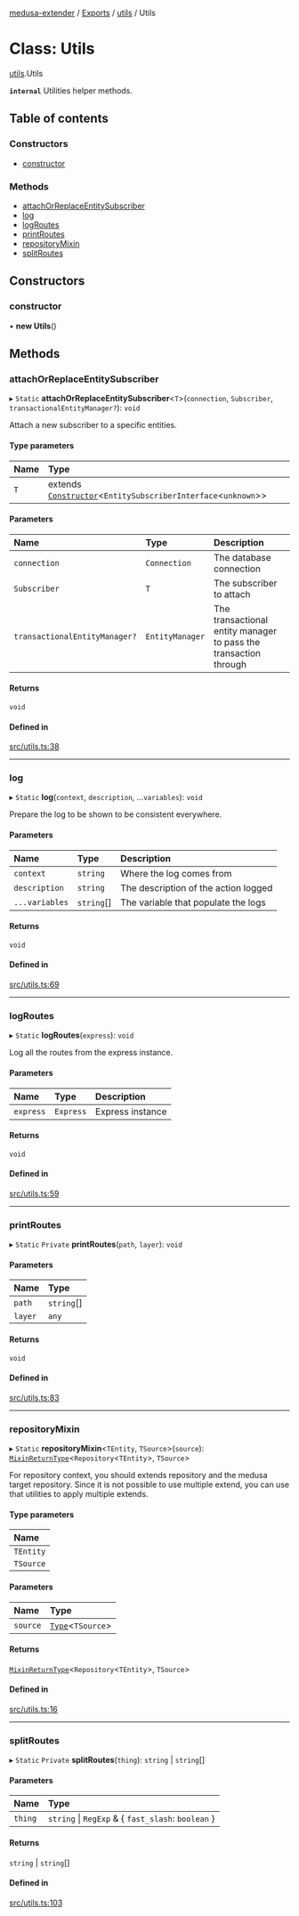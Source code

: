 [medusa-extender](../README.md) / [Exports](../modules.md) / [utils](../modules/utils.md) / Utils

# Class: Utils

[utils](../modules/utils.md).Utils

**`internal`**
Utilities helper methods.

## Table of contents

### Constructors

- [constructor](utils.Utils.md#constructor)

### Methods

- [attachOrReplaceEntitySubscriber](utils.Utils.md#attachorreplaceentitysubscriber)
- [log](utils.Utils.md#log)
- [logRoutes](utils.Utils.md#logroutes)
- [printRoutes](utils.Utils.md#printroutes)
- [repositoryMixin](utils.Utils.md#repositorymixin)
- [splitRoutes](utils.Utils.md#splitroutes)

## Constructors

### constructor

• **new Utils**()

## Methods

### attachOrReplaceEntitySubscriber

▸ `Static` **attachOrReplaceEntitySubscriber**<`T`\>(`connection`, `Subscriber`, `transactionalEntityManager?`): `void`

Attach a new subscriber to a specific entities.

#### Type parameters

| Name | Type |
| :------ | :------ |
| `T` | extends [`Constructor`](../modules/types.md#constructor)<`EntitySubscriberInterface`<`unknown`\>\> |

#### Parameters

| Name | Type | Description |
| :------ | :------ | :------ |
| `connection` | `Connection` | The database connection |
| `Subscriber` | `T` | The subscriber to attach |
| `transactionalEntityManager?` | `EntityManager` | The transactional entity manager to pass the transaction through |

#### Returns

`void`

#### Defined in

[src/utils.ts:38](https://github.com/adrien2p/medusa-extender/blob/5b9f385/src/utils.ts#L38)

___

### log

▸ `Static` **log**(`context`, `description`, ...`variables`): `void`

Prepare the log to be shown to be consistent everywhere.

#### Parameters

| Name | Type | Description |
| :------ | :------ | :------ |
| `context` | `string` | Where the log comes from |
| `description` | `string` | The description of the action logged |
| `...variables` | `string`[] | The variable that populate the logs |

#### Returns

`void`

#### Defined in

[src/utils.ts:69](https://github.com/adrien2p/medusa-extender/blob/5b9f385/src/utils.ts#L69)

___

### logRoutes

▸ `Static` **logRoutes**(`express`): `void`

Log all the routes from the express instance.

#### Parameters

| Name | Type | Description |
| :------ | :------ | :------ |
| `express` | `Express` | Express instance |

#### Returns

`void`

#### Defined in

[src/utils.ts:59](https://github.com/adrien2p/medusa-extender/blob/5b9f385/src/utils.ts#L59)

___

### printRoutes

▸ `Static` `Private` **printRoutes**(`path`, `layer`): `void`

#### Parameters

| Name | Type |
| :------ | :------ |
| `path` | `string`[] |
| `layer` | `any` |

#### Returns

`void`

#### Defined in

[src/utils.ts:83](https://github.com/adrien2p/medusa-extender/blob/5b9f385/src/utils.ts#L83)

___

### repositoryMixin

▸ `Static` **repositoryMixin**<`TEntity`, `TSource`\>(`source`): [`MixinReturnType`](../modules/types.md#mixinreturntype)<`Repository`<`TEntity`\>, `TSource`\>

For repository context, you should extends repository and the medusa target repository.
Since it is not possible to use multiple extend, you can use that utilities to apply multiple extends.

#### Type parameters

| Name |
| :------ |
| `TEntity` |
| `TSource` |

#### Parameters

| Name | Type |
| :------ | :------ |
| `source` | [`Type`](../interfaces/types.Type.md)<`TSource`\> |

#### Returns

[`MixinReturnType`](../modules/types.md#mixinreturntype)<`Repository`<`TEntity`\>, `TSource`\>

#### Defined in

[src/utils.ts:16](https://github.com/adrien2p/medusa-extender/blob/5b9f385/src/utils.ts#L16)

___

### splitRoutes

▸ `Static` `Private` **splitRoutes**(`thing`): `string` \| `string`[]

#### Parameters

| Name | Type |
| :------ | :------ |
| `thing` | `string` \| `RegExp` & { `fast_slash`: `boolean`  } |

#### Returns

`string` \| `string`[]

#### Defined in

[src/utils.ts:103](https://github.com/adrien2p/medusa-extender/blob/5b9f385/src/utils.ts#L103)

